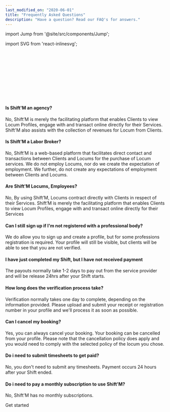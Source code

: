 ```yaml
---
last_modified_on: "2020-06-01"
title: "Frequently Asked Questions"
description: "Have a question? Read our FAQ's for answers."
---
```


import Jump from '@site/src/components/Jump';

import SVG from 'react-inlinesvg';


<SVG src="/img/shiftm5.svg" />


#### Is Shift'M an agency?
No, Shift’M is merely the facilitating platform that enables Clients to view Locum Profiles, engage with and transact online directly for their Services. Shift'M also assists with the collection of revenues for Locum from Clients.

#### Is Shift’M a Labor Broker?
No, Shift’M is a web-based platform that facilitates direct contact and transactions between Clients and Locums for the purchase of Locum services. We do not employ Locums, nor do we create the expectation of employment. We further, do not create any expectations of employment between Clients and Locums.

#### Are Shift'M Locums, Employees?
No, By using Shift’M, Locums contract directly with Clients in respect of their Services. Shift’M is merely the facilitating platform that enables Clients to view Locum Profiles, engage with and transact online directly for their Services

#### Can I still sign up if I'm not registered with a professional body?
We do allow you to sign up and create a profile, but for some professions registration is required. Your profile will still be visible, but clients will be able to see that you are not verified.

#### I have just completed my Shift, but I have not received payment
The payouts normally take 1-2 days to pay out from the service provider and will be release 24hrs after your Shift starts.

#### How long does the verification process take?
Verification normally takes one day to complete, depending on the information provided. Please upload and submit your receipt or registration number in your profile and we'll process it as soon as possible.

#### Can I cancel my booking?
Yes, you can always cancel your booking. Your booking can be cancelled from your profile. Please note that the cancellation policy does apply and you would need to comply with the selected policy of the locum you chose.

#### Do i need to submit timesheets to get paid?
No, you don't need to submit any timesheets. Payment occurs 24 hours after your Shift ended.

#### Do i need to pay a monthly subscription to use Shift'M?
No, Shift'M has no monthly subscriptions.


<Jump to="/guides/getting-started/">Get started</Jump>




[docs.strategies#daemon]: /docs/setup/deployment/strategies/#daemon
[docs.strategies#sidecar]: /docs/setup/deployment/strategies/#sidecar
[urls.rust]: https://www.rust-lang.org/
[urls.vector_performance]: https://shiftm.com/#performance
